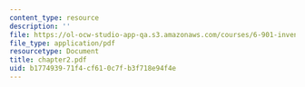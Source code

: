 ```yaml
---
content_type: resource
description: ''
file: https://ol-ocw-studio-app-qa.s3.amazonaws.com/courses/6-901-inventions-and-patents-fall-2005/b177493971f4cf610c7fb3f718e94f4e_chapter2.pdf
file_type: application/pdf
resourcetype: Document
title: chapter2.pdf
uid: b1774939-71f4-cf61-0c7f-b3f718e94f4e
---
```

